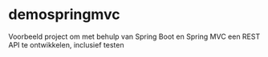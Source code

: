 # demospringmvc
Voorbeeld project om met behulp van Spring Boot en Spring MVC een REST API te ontwikkelen, inclusief testen
